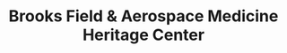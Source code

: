 ---
layout: repo
title: "Brooks Field & Aerospace Medicine Heritage Center"
id: 16513
permalink: repos/16513/
---